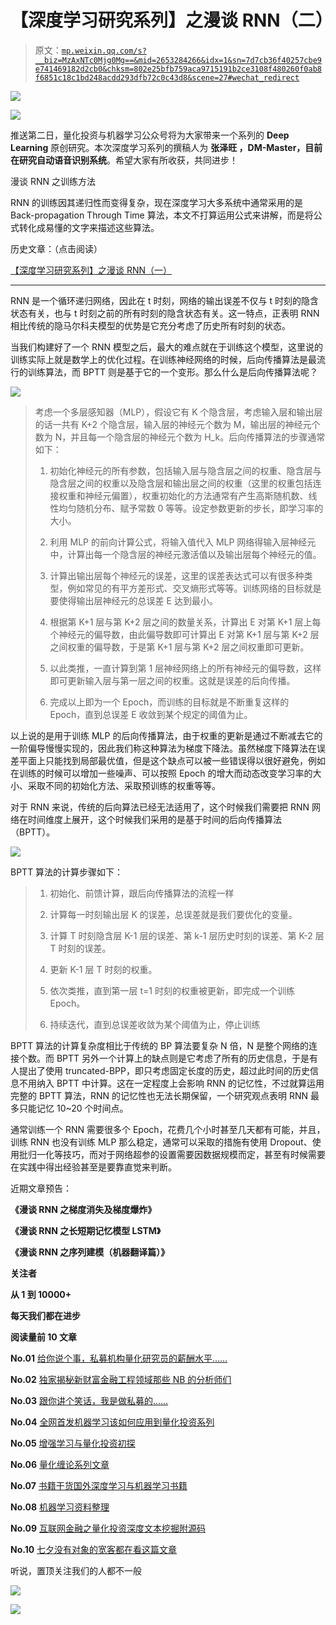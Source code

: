 # 【深度学习研究系列】之漫谈 RNN（二）

> 原文：[`mp.weixin.qq.com/s?__biz=MzAxNTc0Mjg0Mg==&mid=2653284266&idx=1&sn=7d7cb36f40257cbe9e741469182d2cb0&chksm=802e25bfb759aca9715191b2ce3108f480260f0ab8f6851c18c1bd248acdd293dfb72c0c43d8&scene=27#wechat_redirect`](http://mp.weixin.qq.com/s?__biz=MzAxNTc0Mjg0Mg==&mid=2653284266&idx=1&sn=7d7cb36f40257cbe9e741469182d2cb0&chksm=802e25bfb759aca9715191b2ce3108f480260f0ab8f6851c18c1bd248acdd293dfb72c0c43d8&scene=27#wechat_redirect)

![](img/cb3bd660442e6bc134fbecf2477c43d1.png)

![](img/9f74909e0ee23205e294cc02ec44f7af.png)

推送第二日，量化投资与机器学习公众号将为大家带来一个系列的 **Deep Learning** 原创研究。本次深度学习系列的撰稿人为 **张泽旺 ，DM-Master，目前在研究自动语音识别系统**。希望大家有所收获，共同进步！

漫谈 RNN 之训练方法

RNN 的训练因其递归性而变得复杂，现在深度学习大多系统中通常采用的是 Back-propagation Through Time 算法，本文不打算运用公式来讲解，而是将公式转化成易懂的文字来描述这些算法。  

历史文章：（点击阅读）

[【深度学习研究系列】之漫谈 RNN（一）](http://mp.weixin.qq.com/s?__biz=MzAxNTc0Mjg0Mg==&mid=2653284264&idx=1&sn=97afacc16a1c3784c03c4069fc5ffd8e&chksm=802e25bdb759acabf2128dccaa2654689a2195e4ed5910fc54cbcefe99a7dee56bc158361a33&scene=21#wechat_redirect)

* * *

RNN 是一个循环递归网络，因此在 t 时刻，网络的输出误差不仅与 t 时刻的隐含状态有关，也与 t 时刻之前的所有时刻的隐含状态有关。这一特点，正表明 RNN 相比传统的隐马尔科夫模型的优势是它充分考虑了历史所有时刻的状态。

当我们构建好了一个 RNN 模型之后，最大的难点就在于训练这个模型，这里说的训练实际上就是数学上的优化过程。在训练神经网络的时候，后向传播算法是最流行的训练算法，而 BPTT 则是基于它的一个变形。那么什么是后向传播算法呢？

![](img/e421071030916616cc04414461bd6ee9.png)

> 考虑一个多层感知器（MLP），假设它有 K 个隐含层，考虑输入层和输出层的话一共有 K+2 个隐含层，输入层的神经元个数为 M，输出层的神经元个数为 N，并且每一个隐含层的神经元个数为 H_k。后向传播算法的步骤通常如下： 
> 
> 1.  初始化神经元的所有参数，包括输入层与隐含层之间的权重、隐含层与隐含层之间的权重以及隐含层和输出层之间的权重（这里的权重包括连接权重和神经元偏置），权重初始化的方法通常有产生高斯随机数、线性均匀随机分布、赋予常数 0 等等。设定参数更新的步长，即学习率的大小。
>     
>     
> 2.  利用 MLP 的前向计算公式，将输入值代入 MLP 网络得输入层神经元中，计算出每一个隐含层的神经元激活值以及输出层每个神经元的值。
>     
>     
> 3.  计算出输出层每个神经元的误差，这里的误差表达式可以有很多种类型，例如常见的有平方差形式、交叉熵形式等等。训练网络的目标就是要使得输出层神经元的总误差 E 达到最小。
>     
>     
> 4.  根据第 K+1 层与第 K+2 层之间的数量关系，计算出 E 对第 K+1 层上每个神经元的偏导数，由此偏导数即可计算出 E 对第 K+1 层与第 K+2 层之间权重的偏导数，于是第 K+1 层与第 K+2 层之间权重即可更新。
>     
>     
> 5.  以此类推，一直计算到第 1 层神经网络上的所有神经元的偏导数，这样即可更新输入层与第一层之间的权重。这就是误差的后向传播。
>     
>     
> 6.  完成以上即为一个 Epoch，而训练的目标就是不断重复这样的 Epoch，直到总误差 E 收敛到某个规定的阈值为止。

以上说的是用于训练 MLP 的后向传播算法，由于权重的更新是通过不断减去它的一阶偏导慢慢实现的，因此我们称这种算法为梯度下降法。虽然梯度下降算法在误差平面上只能找到局部最优值，但是这个缺点可以被一些错误得以很好避免，例如在训练的时候可以增加一些噪声、可以按照 Epoch 的增大而动态改变学习率的大小、采取不同的初始化方法、采取预训练的权重等等。

对于 RNN 来说，传统的后向算法已经无法适用了，这个时候我们需要把 RNN 网络在时间维度上展开，这个时候我们采用的是基于时间的后向传播算法（BPTT）。

![](img/8a065fbaf1f9ce539aebe644dcc8d562.png)

BPTT 算法的计算步骤如下：

> 1.  初始化、前馈计算，跟后向传播算法的流程一样
>     
>     
> 2.  计算每一时刻输出层 K 的误差，总误差就是我们要优化的变量。
>     
>     
> 3.  计算 T 时刻隐含层 K-1 层的误差、第 k-1 层历史时刻的误差、第 K-2 层 T 时刻的误差。 
>     
>     
> 4.  更新 K-1 层 T 时刻的权重。
>     
>     
> 5.  依次类推，直到第一层 t=1 时刻的权重被更新，即完成一个训练 Epoch。
>     
>     
> 6.  持续迭代，直到总误差收敛为某个阈值为止，停止训练

BPTT 算法的计算复杂度相比于传统的 BP 算法要复杂 N 倍，N 是整个网络的连接个数。而 BPTT 另外一个计算上的缺点则是它考虑了所有的历史信息，于是有人提出了使用 truncated-BPP，即只考虑固定长度的历史，超过此时间的历史信息不用纳入 BPTT 中计算。这在一定程度上会影响 RNN 的记忆性，不过就算运用完整的 BPTT 算法，RNN 的记忆性也无法长期保留，一个研究观点表明 RNN 最多只能记忆 10~20 个时间点。

通常训练一个 RNN 需要很多个 Epoch，花费几个小时甚至几天都有可能，并且，训练 RNN 也没有训练 MLP 那么稳定，通常可以采取的措施有使用 Dropout、使用批归一化等技巧，而对于网络超参的设置需要因数据规模而定，甚至有时候需要在实践中得出经验甚至是要靠直觉来判断。

近期文章预告：

**《漫谈 RNN 之梯度消失及梯度爆炸》**

**《漫谈 RNN 之长短期记忆模型 LSTM》**

****《漫谈 RNN 之序列建模（机器翻译篇）》****

**关注者**

**从 1 到 10000+**

**每天我们都在进步**

**阅读量前 10 文章**

**No.01** [给你说个事，私募机构量化研究员的薪酬水平……](http://mp.weixin.qq.com/s?__biz=MzAxNTc0Mjg0Mg==&mid=2653284109&idx=1&sn=00908f6ab13f3cd3e5214706316ac84e&chksm=802e2518b759ac0e516e5cc6e9b5f62dd22853203ba8298f5f681139a9cc0a45c1cdfa9c421e&scene=21#wechat_redirect)

**No.02** [独家揭秘新财富金融工程领域那些 NB 的分析师们](http://mp.weixin.qq.com/s?__biz=MzAxNTc0Mjg0Mg==&mid=2653284026&idx=1&sn=ed8bb9ceca543eaa620c284ad4e374ce&chksm=802e24afb759adb99e6cee24f26e063fb7f43855349b8142d06b4c766fee16f1df5676a0dd74&scene=21#wechat_redirect)

**No.03** [跟你讲个笑话，我是做私募的……](http://mp.weixin.qq.com/s?__biz=MzAxNTc0Mjg0Mg==&mid=2653283777&idx=1&sn=252e295b1a788da1aaadf39c2ef959ee&scene=21#wechat_redirect)

**No.04** [全网首发机器学习该如何应用到量化投资系列](http://mp.weixin.qq.com/s?__biz=MzAxNTc0Mjg0Mg==&mid=2653283935&idx=1&sn=56e84e986f278403d8840387c615a2a7&chksm=802e244ab759ad5c43720a7960567d215970877250ca72534016bf53a021c73f83665068639d&scene=21#wechat_redirect)

**No.05**  [增强学习与量化投资初探](http://mp.weixin.qq.com/s?__biz=MzAxNTc0Mjg0Mg==&mid=2653283440&idx=1&sn=e5dc6e12f7b28b5ede13bd582b59b73c&scene=21#wechat_redirect)

**No.06**  [量化缠论系列文章](http://mp.weixin.qq.com/s?__biz=MzAxNTc0Mjg0Mg==&mid=2653283801&idx=1&sn=0a05bb0247535a118183be2b917c56b4&scene=21#wechat_redirect)

**No.07**  [书籍干货国外深度学习与机器学习书籍](http://mp.weixin.qq.com/s?__biz=MzAxNTc0Mjg0Mg==&mid=2653283143&idx=1&sn=2316c1a067239aa007196cc8cb2e6c5b&scene=21#wechat_redirect)

**No.08**  [机器学习资料整理](http://mp.weixin.qq.com/s?__biz=MzAxNTc0Mjg0Mg==&mid=2653282920&idx=1&sn=6faa96116c590c75d92569351f987e52&scene=21#wechat_redirect)

**No.09** [互联网金融之量化投资深度文本挖掘附源码](http://mp.weixin.qq.com/s?__biz=MzAxNTc0Mjg0Mg==&mid=2653282879&idx=1&sn=12a91c4b8317662fbae470541ebe4683&scene=21#wechat_redirect)

**No.10** [七夕没有对象的宽客都在看这篇文章](http://mp.weixin.qq.com/s?__biz=MzAxNTc0Mjg0Mg==&mid=2653283478&idx=1&sn=aa061849c61ee84eedda3ac9d0c74ec5&scene=21#wechat_redirect)

听说，置顶关注我们的人都不一般

![](img/74c285b465d1c5684165b6d5f0ebcd06.png)

**![](img/40429cd849aaf6f87544f9c00f4f92ad.png)**